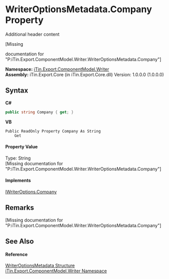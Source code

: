 # WriterOptionsMetadata.Company Property 
Additional header content 

\[Missing <summary> documentation for "P:iTin.Export.ComponentModel.Writer.WriterOptionsMetadata.Company"\]

**Namespace:**&nbsp;<a href="37973b78-6b66-1218-9d7d-14680ab2aeda">iTin.Export.ComponentModel.Writer</a><br />**Assembly:**&nbsp;iTin.Export.Core (in iTin.Export.Core.dll) Version: 1.0.0.0 (1.0.0.0)

## Syntax

**C#**<br />
``` C#
public string Company { get; }
```

**VB**<br />
``` VB
Public ReadOnly Property Company As String
	Get
```


#### Property Value
Type: String<br />\[Missing <value> documentation for "P:iTin.Export.ComponentModel.Writer.WriterOptionsMetadata.Company"\]

#### Implements
<a href="b6cb6b27-51f0-fdf2-bbfe-a3cde5f081e5">IWriterOptions.Company</a><br />

## Remarks
\[Missing <remarks> documentation for "P:iTin.Export.ComponentModel.Writer.WriterOptionsMetadata.Company"\]

## See Also


#### Reference
<a href="b24b9473-149a-afa2-64da-5ce5062b5695">WriterOptionsMetadata Structure</a><br /><a href="37973b78-6b66-1218-9d7d-14680ab2aeda">iTin.Export.ComponentModel.Writer Namespace</a><br />